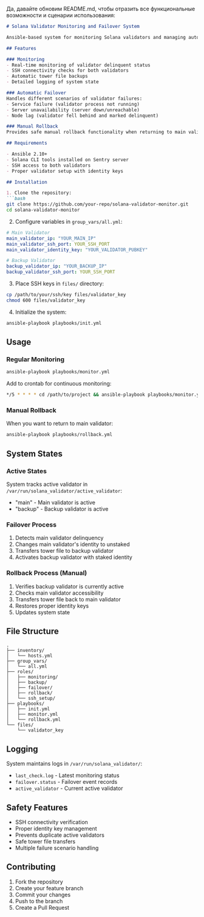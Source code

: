 Да, давайте обновим README.md, чтобы отразить все функциональные возможности и сценарии использования:

```markdown
# Solana Validator Monitoring and Failover System

Ansible-based system for monitoring Solana validators and managing automatic failover between main and backup validators.

## Features

### Monitoring
- Real-time monitoring of validator delinquent status
- SSH connectivity checks for both validators
- Automatic tower file backups
- Detailed logging of system state

### Automatic Failover
Handles different scenarios of validator failures:
- Service failure (validator process not running)
- Server unavailability (server down/unreachable)
- Node lag (validator fell behind and marked delinquent)

### Manual Rollback
Provides safe manual rollback functionality when returning to main validator.

## Requirements

- Ansible 2.10+
- Solana CLI tools installed on Sentry server
- SSH access to both validators
- Proper validator setup with identity keys

## Installation

1. Clone the repository:
```bash
git clone https://github.com/your-repo/solana-validator-monitor.git
cd solana-validator-monitor
```

2. Configure variables in `group_vars/all.yml`:
```yaml
# Main Validator
main_validator_ip: "YOUR_MAIN_IP"
main_validator_ssh_port: YOUR_SSH_PORT
main_validator_identity_key: "YOUR_VALIDATOR_PUBKEY"

# Backup Validator
backup_validator_ip: "YOUR_BACKUP_IP"
backup_validator_ssh_port: YOUR_SSH_PORT
```

3. Place SSH keys in `files/` directory:
```bash
cp /path/to/your/ssh/key files/validator_key
chmod 600 files/validator_key
```

4. Initialize the system:
```bash
ansible-playbook playbooks/init.yml
```

## Usage

### Regular Monitoring
```bash
ansible-playbook playbooks/monitor.yml
```
Add to crontab for continuous monitoring:
```bash
*/5 * * * * cd /path/to/project && ansible-playbook playbooks/monitor.yml
```

### Manual Rollback
When you want to return to main validator:
```bash
ansible-playbook playbooks/rollback.yml
```

## System States

### Active States
System tracks active validator in `/var/run/solana_validator/active_validator`:
- "main" - Main validator is active
- "backup" - Backup validator is active

### Failover Process
1. Detects main validator delinquency
2. Changes main validator's identity to unstaked
3. Transfers tower file to backup validator
4. Activates backup validator with staked identity

### Rollback Process (Manual)
1. Verifies backup validator is currently active
2. Checks main validator accessibility
3. Transfers tower file back to main validator
4. Restores proper identity keys
5. Updates system state

## File Structure
```
.
├── inventory/
│   └── hosts.yml
├── group_vars/
│   └── all.yml
├── roles/
│   ├── monitoring/
│   ├── backup/
│   ├── failover/
│   ├── rollback/
│   └── ssh_setup/
├── playbooks/
│   ├── init.yml
│   ├── monitor.yml
│   └── rollback.yml
└── files/
    └── validator_key
```

## Logging

System maintains logs in `/var/run/solana_validator/`:
- `last_check.log` - Latest monitoring status
- `failover.status` - Failover event records
- `active_validator` - Current active validator

## Safety Features

- SSH connectivity verification
- Proper identity key management
- Prevents duplicate active validators
- Safe tower file transfers
- Multiple failure scenario handling

## Contributing

1. Fork the repository
2. Create your feature branch
3. Commit your changes
4. Push to the branch
5. Create a Pull Request
